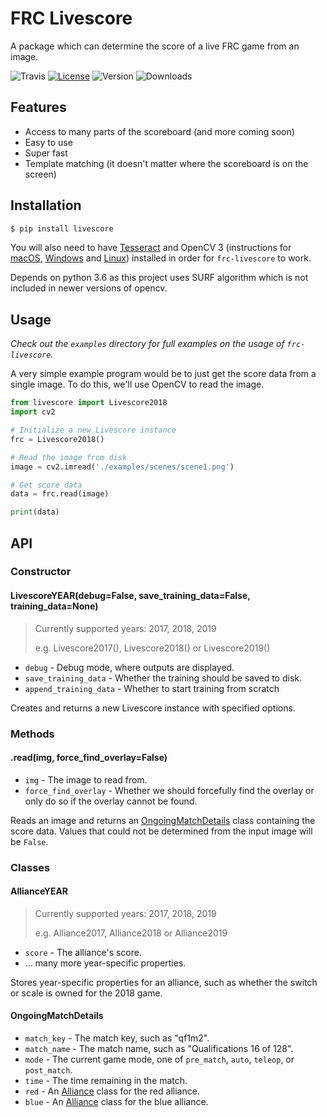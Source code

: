 # FRC Livescore

A package which can determine the score of a live FRC game from an image.

![Travis](https://img.shields.io/travis/andrewda/frc-livescore.svg?style=flat-square)
[![License](https://img.shields.io/github/license/andrewda/frc-livescore.svg?style=flat-square)](https://github.com/andrewda/frc-livescore/blob/master/LICENSE)
![Version](https://img.shields.io/pypi/v/livescore.svg?style=flat-square)
![Downloads](https://img.shields.io/pypi/dm/livescore.svg?style=flat-square)

## Features

- Access to many parts of the scoreboard (and more coming soon)
- Easy to use
- Super fast
- Template matching (it doesn't matter where the scoreboard is on the screen)

## Installation

```bash
$ pip install livescore
```

You will also need to have [Tesseract](https://github.com/tesseract-ocr/tesseract/wiki#installation)
and OpenCV 3 (instructions for
[macOS](http://www.pyimagesearch.com/2016/12/19/install-opencv-3-on-macos-with-homebrew-the-easy-way/),
[Windows](http://docs.opencv.org/3.2.0/d5/de5/tutorial_py_setup_in_windows.html) and
[Linux](http://docs.opencv.org/3.2.0/d7/d9f/tutorial_linux_install.html))
installed in order for `frc-livescore` to work.

Depends on python 3.6 as this project uses SURF algorithm which is not included in newer versions of opencv.

## Usage

*Check out the `examples` directory for full examples on the usage of
`frc-livescore`.*

A very simple example program would be to just get the score data from a single
image. To do this, we'll use OpenCV to read the image.

```python
from livescore import Livescore2018
import cv2

# Initialize a new Livescore instance
frc = Livescore2018()

# Read the image from disk
image = cv2.imread('./examples/scenes/scene1.png')

# Get score data
data = frc.read(image)

print(data)
```

## API

### Constructor

#### LivescoreYEAR(debug=False, save_training_data=False, training_data=None)

> Currently supported years: 2017, 2018, 2019
>
> e.g. Livescore2017(), Livescore2018() or Livescore2019()

- `debug` - Debug mode, where outputs are displayed.
- `save_training_data` - Whether the training should be saved to disk.
- `append_training_data` - Whether to start training from scratch

Creates and returns a new Livescore instance with specified options.

### Methods

#### .read(img, force_find_overlay=False)

- `img` - The image to read from.
- `force_find_overlay` - Whether we should forcefully find the overlay or only do
   so if the overlay cannot be found.

Reads an image and returns an [OngoingMatchDetails](#ongoingmatchdetails) class
containing the score data. Values that could not be determined from the input
image will be `False`.

### Classes

#### AllianceYEAR

> Currently supported years: 2017, 2018, 2019
>
> e.g. Alliance2017, Alliance2018 or Alliance2019

- `score` - The alliance's score.
- ... many more year-specific properties.

Stores year-specific properties for an alliance, such as whether the switch or
scale is owned for the 2018 game.

#### OngoingMatchDetails

- `match_key` - The match key, such as "qf1m2".
- `match_name` - The match name, such as "Qualifications 16 of 128".
- `mode` - The current game mode, one of `pre_match`, `auto`, `teleop`, or
  `post_match`.
- `time` - The time remaining in the match.
- `red` - An [Alliance](#alliance) class for the red alliance.
- `blue` - An [Alliance](#alliance) class for the blue alliance.

<!--
#### CompletedMatchDetails

- `match` - The match identification, such as "Qualifications 16"
- `winner` - A string containing the match winner; either "red" or "blue"
- `red` - An [Alliance](#alliance) class for the red alliance
- `blue` - An [Alliance](#alliance) class for the blue alliance
-->
